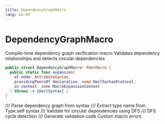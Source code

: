 ```yaml
---
title: DependencyGraphMacro
lang: ko-KR
---
```


# DependencyGraphMacro

Compile-time dependency graph verification macro
Validates dependency relationships and detects circular dependencies

```swift
public struct DependencyGraphMacro: PeerMacro {
  public static func expansion(
    of node: AttributeSyntax,
    providingPeersOf declaration: some DeclSyntaxProtocol,
    in context: some MacroExpansionContext
  ) throws -> [DeclSyntax] {
}
```

  /// Parse dependency graph from syntax
  /// Extract type name from Type.self syntax
  /// Validate for circular dependencies using DFS
  /// DFS cycle detection
  /// Generate validation code
Custom macro errors
